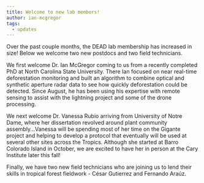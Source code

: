 ```yaml
---
title: Welcome to new lab members!
author: ian-mcgregor
tags:
  - updates
---
```


Over the past couple months, the DEAD lab membership has increased in size! Below we welcome two new postdocs and two field technicians.

We first welcome Dr. Ian McGregor coming to us from a recently completed PhD at North Carolina State University. There Ian focused on near real-time deforestation monitoring and built an algorithm to combine optical and synthetic aperture radar data to see how quickly deforestation could be detected. Since August, he has been using his expertise with remote sensing to assist with the lightning project and some of the drone processing.

We next welcome Dr. Vanessa Rubio arriving from University of Notre Dame, where her dissertation revolved around plant community assembly...Vanessa will be spending most of her time on the Gigante project and helping to develop a protocol that eventually will be used at several other sites across the Tropics. Although she started at Barro Colorado Island in October, we are excited to have her in person at the Cary Institute later this fall!

Finally, we have two new field technicians who are joining us to lend their skills in tropical forest fieldwork - César Gutierrez and Fernando Araúz.